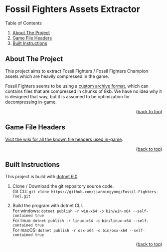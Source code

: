 ﻿<div id="top"></div>

# Fossil Fighters Assets Extractor

<summary>Table of Contents</summary>
<ol>
    <li><a href="#about-the-project">About The Project</a></li>
    <li><a href="#game-file-headers">Game File Headers</a></li>
    <li><a href="#built-instructions">Built Instructions</a></li>
</ol>

## About The Project

This project aims to extract Fossil Fighters / Fossil Fighters Champion assets which are heavily compressed in the game.

Fossil Fighters seems to be using a [custom archive format](https://github.com/jianmingyong/Fossil-Fighters-Tool/wiki/Game-Archive-Header), which can contains files that are compressed in chunks of 8kb. We have no idea why it is designed that way, but it is assumed to be optimization for decompressing in-game.

<p align="right">(<a href="#top">back to top</a>)</p>

## Game File Headers

[Visit the wiki for all the known file headers used in-game](https://github.com/jianmingyong/Fossil-Fighters-Tool/wiki/Game-File-Headers).

<p align="right">(<a href="#top">back to top</a>)</p>

## Built Instructions

This project is build with [dotnet 6.0](https://dotnet.microsoft.com/download/dotnet/6.0).

1. Clone / Download the git repository source code. <br />
Git CLI: `git clone https://github.com/jianmingyong/Fossil-Fighters-Tool.git`

2. Build the program with dotnet CLI. <br />
For windows: `dotnet publish -r win-x64 -o bin/win-x64 --self-contained true` <br />
For linux: `dotnet publish -r linux-x64 -o bin/linux-x64 --self-contained true` <br />
For macOS: `dotnet publish -r osx-x64 -o bin/osx-x64 --self-contained true` <br />

<p align="right">(<a href="#top">back to top</a>)</p>
